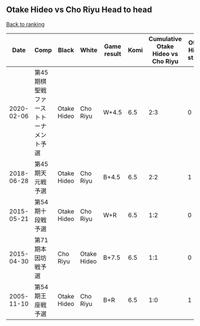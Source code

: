 ## Otake Hideo vs Cho Riyu Head to head

[Back to ranking](../../index.md)




| **Date** | **Comp** | **Black** | **White** | **Game result** | **Komi** | **Cumulative Otake Hideo vs Cho Riyu** | **Otake Hideo streak** | **Cho Riyu streak** | 
| --- | --- | --- | --- | --- | --- | --- | --- | --- |
| 2020-02-06 | 第45期棋聖戦ファーストトーナメント予選 | Otake Hideo | Cho Riyu | W+4.5 | 6.5 | 2:3 | 0 | 1 | 
| 2018-06-28 | 第45期天元戦予選 | Otake Hideo | Cho Riyu | B+4.5 | 6.5 | 2:2 | 1 | 0 | 
| 2015-05-21 | 第54期十段戦予選 | Otake Hideo | Cho Riyu | W+R | 6.5 | 1:2 | 0 | 2 | 
| 2015-04-30 | 第71期本因坊戦予選 | Cho Riyu | Otake Hideo | B+7.5 | 6.5 | 1:1 | 0 | 1 | 
| 2005-11-10 | 第54期王座戦予選 | Otake Hideo | Cho Riyu | B+R | 6.5 | 1:0 | 1 | 0 |




